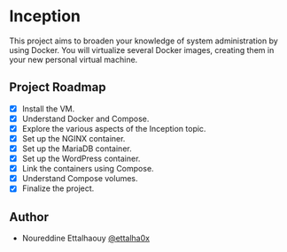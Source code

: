 # Inception

This project aims to broaden your knowledge of system administration by using Docker. You will virtualize several Docker images, creating them in your new personal virtual machine.

## Project Roadmap

- [X] Install the VM.
- [X] Understand Docker and Compose.
- [X] Explore the various aspects of the Inception topic.
- [X] Set up the NGINX container.
- [X] Set up the MariaDB container.
- [X] Set up the WordPress container.
- [X] Link the containers using Compose.
- [X] Understand Compose volumes.
- [X] Finalize the project.

## Author
- Noureddine Ettalhaouy [@ettalha0x](https://github.com/ettalha0x/42-inception)